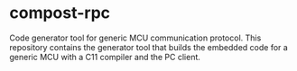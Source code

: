 # compost-rpc
Code generator tool for generic MCU communication protocol. This repository contains the generator tool that builds the embedded code for a generic MCU with a C11 compiler and the PC client.
